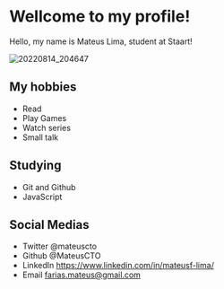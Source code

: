 # Wellcome to my profile!

Hello, my name is Mateus Lima, student at Staart!

![20220814_204647](https://user-images.githubusercontent.com/107226870/184560731-85516f64-ff01-41e6-86bf-6b66a25ac72d.jpg)

## My hobbies

- Read
- Play Games
- Watch series
- Small talk

## Studying

- Git and Github
- JavaScript

## Social Medias

- Twitter @mateuscto
- Github @MateusCTO
- LinkedIn https://www.linkedin.com/in/mateusf-lima/
- Email farias.mateus@gmail.com
